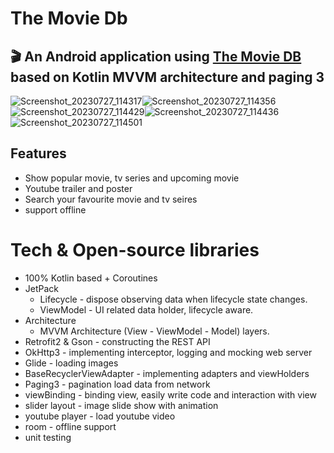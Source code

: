 # The Movie Db
## 🎬 An Android application using [The Movie DB](https://www.themoviedb.org) based on Kotlin MVVM architecture and paging 3

![Screenshot_20230727_114317](https://github.com/ye9ine/Movie-db/assets/40852715/435ec0c3-0e49-45eb-83a0-de39b8c820bf)![Screenshot_20230727_114356](https://github.com/ye9ine/Movie-db/assets/40852715/1b839720-d36f-47f4-8464-dddec1cf5e2f)![Screenshot_20230727_114429](https://github.com/ye9ine/Movie-db/assets/40852715/45f67a45-bf19-4ee6-9c29-ff88d2cca8e0)![Screenshot_20230727_114436](https://github.com/ye9ine/Movie-db/assets/40852715/8522386e-f740-4b29-b00d-c06f14977955)![Screenshot_20230727_114501](https://github.com/ye9ine/Movie-db/assets/40852715/aa1cbcd1-3a94-4e1c-8201-da19aeb072dd)






## Features

- Show popular movie, tv series and upcoming movie
- Youtube trailer and poster
- Search your favourite movie and tv seires
- support offline

# Tech & Open-source libraries
- 100% Kotlin based + Coroutines
- JetPack
    - Lifecycle - dispose observing data when lifecycle state changes.
    - ViewModel - UI related data holder, lifecycle aware.
- Architecture
    - MVVM Architecture (View - ViewModel - Model) layers.
- Retrofit2 & Gson - constructing the REST API
- OkHttp3 - implementing interceptor, logging and mocking web server
- Glide - loading images
- BaseRecyclerViewAdapter - implementing adapters and viewHolders
- Paging3 - pagination load data from network
- viewBinding - binding view, easily write code and interaction with view
- slider layout - image slide show with animation
- youtube player - load youtube video
- room - offline support
- unit testing

